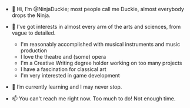 - 👋 Hi, I’m @NinjaDuckie; most people call me Duckie, almost everybody drops the Ninja.

- 👀 I've got interests in almost every arm of the arts and sciences, from vague to detailed.
    - I'm reasonably accomplished with musical instruments and music production
    - I love the theatre and (some) opera
    - I'm a Creative Writing degree holder working on too many projects
    - I have a fascination for classical art
    - I'm very interested in game development

- 🌱 I’m currently learning and I may never stop.

- 📫 You can't reach me right now. Too much to do! Not enough time.

<!---
NinjaDuckie/NinjaDuckie is a ✨ special ✨ repository because its `README.md` (this file) appears on your GitHub profile.
You can click the Preview link to take a look at your changes.
--->
